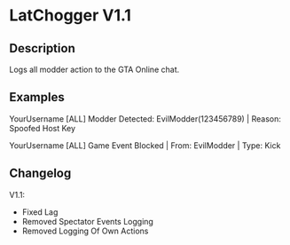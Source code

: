 # LatChogger V1.1

## Description

Logs all modder action to the GTA Online chat.

## Examples

YourUsername [ALL] Modder Detected: EvilModder(123456789) | Reason: Spoofed Host Key

YourUsername [ALL] Game Event Blocked | From: EvilModder | Type: Kick

## Changelog

V1.1:
- Fixed Lag
- Removed Spectator Events Logging
- Removed Logging Of Own Actions
